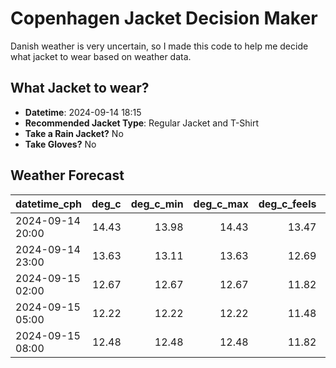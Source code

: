
# Copenhagen Jacket Decision Maker

Danish weather is very uncertain, so I made this code to help me decide what jacket to wear based on weather data.

## What Jacket to wear?

- **Datetime**: 2024-09-14 18:15
- **Recommended Jacket Type**: Regular Jacket and T-Shirt
- **Take a Rain Jacket?** No
- **Take Gloves?** No

## Weather Forecast
| datetime_cph     |   deg_c |   deg_c_min |   deg_c_max |   deg_c_feels | weather   | wind   | rain   |
|:-----------------|--------:|------------:|------------:|--------------:|:----------|:-------|:-------|
| 2024-09-14 20:00 |   14.43 |       13.98 |       14.43 |         13.47 | Clear     | Medium | None   |
| 2024-09-14 23:00 |   13.63 |       13.11 |       13.63 |         12.69 | Clear     | Medium | None   |
| 2024-09-15 02:00 |   12.67 |       12.67 |       12.67 |         11.82 | Clear     | Low    | None   |
| 2024-09-15 05:00 |   12.22 |       12.22 |       12.22 |         11.48 | Clear     | Low    | None   |
| 2024-09-15 08:00 |   12.48 |       12.48 |       12.48 |         11.82 | Clear     | Low    | None   |
        
